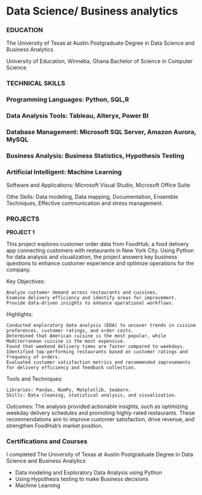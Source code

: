 # Data Science/ Business analytics

### EDUCATION
 
The University of Texas at Austin
Postgraduate Degree in Data Science and Business Analytics


University of Education, Winneba, Ghana
Bachelor of Science in Computer Science


### TECHNICAL SKILLS
 
### Programming Languages: Python, SQL,R

### Data Analysis Tools: Tableau, Alteryx, Power BI

### Database Management: Microsoft SQL Server, Amazon Aurora, MySQL

### Business Analysis: Business Statistics, Hypothesis Testing

### Artificial Intelligent: Machine Learning

Software and Applications: Microsoft Visual Studio, Microsoft Office Suite

Othe Skills: Data modeling, Data mapping, Documentation, Ensemble Techniques,
Effective communication and stress management.




### PROJECTS 
**PROJECT 1**

This project explores customer order data from FoodHub, a food delivery app connecting customers with restaurants in New York City. Using Python for data analysis and visualization, the project answers key business questions to enhance customer experience and optimize operations for the company.

Key Objectives:

    Analyze customer demand across restaurants and cuisines.
    Examine delivery efficiency and identify areas for improvement.
    Provide data-driven insights to enhance operational workflows.

Highlights:

    Conducted exploratory data analysis (EDA) to uncover trends in cuisine preferences, customer ratings, and order costs.
    Determined that American cuisine is the most popular, while Mediterranean cuisine is the most expensive.
    Found that weekend delivery times are faster compared to weekdays.
    Identified top-performing restaurants based on customer ratings and frequency of orders.
    Evaluated customer satisfaction metrics and recommended improvements for delivery efficiency and feedback collection.

Tools and Techniques:

    Libraries: Pandas, NumPy, Matplotlib, Seaborn.
    Skills: Data cleaning, statistical analysis, and visualization.

Outcomes:
The analysis provided actionable insights, such as optimizing weekday delivery schedules and promoting highly-rated restaurants. These recommendations aim to improve customer satisfaction, drive revenue, and strengthen FoodHub’s market position.




### Certifications and Courses

I completed The University of Texas at Austin
Postgraduate Degree in Data Science and Business Analytics
- Data modeling and Exploratory Data Analysis using Python
- Using Hypothesis testing to make Business decisions
- Machine Learning




